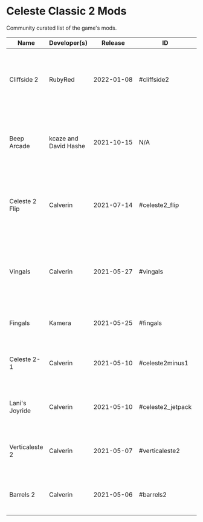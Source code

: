 # Celeste Classic 2 Mods

Community curated list of the game's mods.

Name | Developer(s) | &nbsp;&nbsp;&nbsp;&nbsp;&nbsp;Release&nbsp;&nbsp;&nbsp;&nbsp;&nbsp; | ID | Link | Summary
--- | --- | --- | --- | --- | ---
Cliffside 2 | RubyRed | 2022-01-08 | #cliffside2 | [Lexaloffle](https://www.lexaloffle.com/bbs/?tid=46053) | A sequel to Cliffside, featuring new levels, mechanics, a remixed soundtrack, and more!
Beep Arcade | kcaze and David Hashe | 2021-10-15 | N/A | [Itch.io](https://kz.itch.io/beep-arcade) | A space themed mod with Celeste 1 mechanics and a hidden puzzle
Celeste 2 Flip | Calverin | 2021-07-14 | #celeste2_flip | [Lexaloffle](https://www.lexaloffle.com/bbs/?tid=43821) | Replaces Lani's grappling hook with the ability to flip gravity like VVVVVV
Vingals | Calverin | 2021-05-27 | #vingals | [Lexaloffle](https://www.lexaloffle.com/bbs/?tid=43088) | A mod of Fingals which changes Elaina's grappling hook to work vertically
Fingals | Kamera | 2021-05-25 | #fingals | [Itch.io](https://kamera.itch.io/fingals) | A map mod with new areas and themes
Celeste 2-1 | Calverin | 2021-05-10 | #celeste2minus1 | [Lexaloffle](https://www.lexaloffle.com/bbs/?tid=42842) | Replaces Lani's grappling hook with dashing from CC1
Lani's Joyride | Calverin | 2021-05-10 | #celeste2_jetpack | [Lexaloffle](https://www.lexaloffle.com/bbs/?tid=42828) | Replaces Lani's grappling hook with a jetpack
Verticaleste 2 | Calverin | 2021-05-07 | #verticaleste2 | [Lexaloffle](https://www.lexaloffle.com/bbs/?tid=42798) | Changes Lani's grappling hook to work vertically
Barrels 2 | Calverin | 2021-05-06 | #barrels2 | [Lexaloffle](https://www.lexaloffle.com/bbs/?tid=42790) | A reskin mod that replaces Lani with a Barrel
